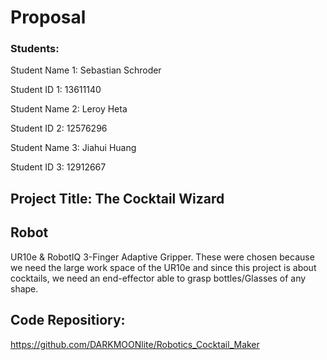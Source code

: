 # Proposal
### Students:

Student Name 1: Sebastian Schroder

Student ID 1: 13611140

Student Name 2: Leroy Heta

Student ID 2: 12576296

Student Name 3: Jiahui Huang

Student ID 3: 12912667

## Project Title: The Cocktail Wizard

## Robot
UR10e & RobotIQ 3-Finger Adaptive Gripper. These were chosen because we need the large work space of the UR10e and since this project is about cocktails, we need an end-effector able to grasp bottles/Glasses of any shape.



## Code Repositiory:
https://github.com/DARKMOONlite/Robotics_Cocktail_Maker
